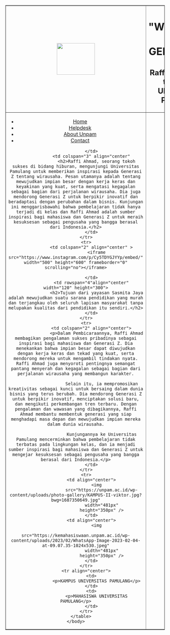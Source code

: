 <!DOCTYPE html>
<html lang="en">
	<head>
		<meta charset="UTF-8" />
		<meta name="viewport" content="width=device-width, initial-scale=1.0" />
		<title>Siti Khusnul Salbiah UTS</title>
	</head>
	<body>
		<table border="1" cellspacing="0" width="1300px" style="margin: 0 auto">
			<tr>
				<td align="center">
					<img
						src="https://unpam.ac.id/wp-content/uploads/2021/02/logo-unpam-300x291.png"
						width="120px"
						height="100px" />
				</td>
				<td align="center" colspan="2">
					<h1>"WIRAUSAHA UNTUK GENERASI Z "</h1>
					<h2> Raffi Ahmad Goes to Campus UNIVERSITAS PAMULANG</h2>
				</td>
				<td align="center">
					<img
						src="https://unpam.ac.id/wp-content/uploads/2021/02/logo-unpam-300x291.png"
						width="120px"
						height="100px" />
				</td>
			</tr>
			<tr>
				<td rowspan="5" align="center">
					<nav>
						<ul>
							<li>
								<a href="#">Home</a>
							</li>
							<li>
								<a href="http://helpdesk.unpam.ac.id/">Helpdesk</a>
							</li>
							<li>
								<a href="https://unpam.ac.id/" target="_blank">About Unpam</a>
							</li>
							<li>
								<a href="https://perpustakaan.unpam.ac.id/hubungi-kami-2">Contact</a>
							</li>
						</ul>
					</nav>
					
					
				</td>
				<td colspan="3" align="center"
					<h2>Raffi Ahmad, seorang tokoh sukses di bidang hiburan, mengunjungi Universitas Pamulang untuk memberikan inspirasi kepada Generasi Z tentang wirausaha. Pesan utamanya adalah tentang mewujudkan impian besar dengan kerja keras dan keyakinan yang kuat, serta mengatasi kegagalan sebagai bagian dari perjalanan wirausaha. Dia juga mendorong Generasi Z untuk berpikir inovatif dan beradaptasi dengan perubahan dalam bisnis. Kunjungan ini menggarisbawahi bahwa pembelajaran tidak hanya terjadi di kelas dan Raffi Ahmad adalah sumber inspirasi bagi mahasiswa dan Generasi Z untuk meraih kesuksesan sebagai pengusaha yang bangga berasal dari Indonesia.</h2>
				</td>
			</tr>
			<tr>
				<td colspan="2" align="center" >
					<iframe src="https://www.instagram.com/p/Cy5TDYGJYYp/embed/" width="500" height="600" frameborder="0" scrolling="no"></iframe>

				</td>
				<td rowspan="4"align="center" width="120" height="300">
					<h2>Tujuan dari yayasan Sasmita Jaya adalah mewujudkan suatu sarana pendidikan yang murah dan terjangkau oleh seluruh lapisan masyarakat tanpa melupakan kualitas dari pendidikan itu sendiri.</h2>
				</td>
			</tr>
			<tr>
				<td colspan="2" align="center">
					<p>Dalam Pembicaraannya, Raffi Ahmad membagikan pengalaman sukses pribadinya sebagai inspirasi bagi mahasiswa dan Generasi Z. Dia menekankan bahwa impian besar dapat diwujudkan dengan kerja keras dan tekad yang kuat, serta mendorong mereka untuk mengambil tindakan nyata. Raffi Ahmad juga menyoroti pentingnya semangat pantang menyerah dan kegagalan sebagai bagian dari perjalanan wirausaha yang membangun karakter.

						Selain itu, ia mempromosikan kreativitas sebagai kunci untuk bersaing dalam dunia bisnis yang terus berubah. Dia mendorong Generasi Z untuk berpikir inovatif, menciptakan solusi baru, dan mengikuti perkembangan tren terbaru. Dengan pengalaman dan wawasan yang dibagikannya, Raffi Ahmad membantu membentuk generasi yang siap menghadapi masa depan dan mewujudkan impian mereka dalam dunia wirausaha.
						
						Kunjungannya ke Universitas Pamulang mencerminkan bahwa pembelajaran tidak terbatas pada lingkungan kelas, dan ia menjadi sumber inspirasi bagi mahasiswa dan Generasi Z untuk mengejar kesuksesan sebagai pengusaha yang bangga berasal dari Indonesia.</p>
				</td>
			</tr>
			<tr>
				<td align="center">
					<img
						src="https://unpam.ac.id/wp-content/uploads/photo-gallery/KAMPUS-II-viktor.jpg?bwg=1687350649.jpg"
						width="481px"
						height="350px" />
				</td>
				<td align="center">
					<img
						src="https://kemahasiswaan.unpam.ac.id/wp-content/uploads/2023/02/WhatsApp-Image-2023-02-04-at-09.07.35-1024x530.jpeg"
						width="481px"
						height="350px" />
				</td>
			</tr>
			<tr align="center">
				<td>
					<p>KAMPUS UNIVERSITAS PAMULANG</p>
				</td>
				<td>
					<p>MAHASISWA UNIVERSITAS PAMULANG</p>
				</td>
			</tr>
		</table>
	</body>
</html>
